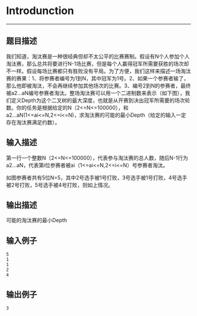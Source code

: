 ﻿# Introdunction

---
## 题目描述
我们知道，淘汰赛是一种很经典但却不太公平的比赛赛制。假设有N个人参加个人淘汰赛，那么总共将要进行N-1场比赛，但是每个人赢得冠军所需要获胜的场次却不一样。假设每场比赛都只有胜败没有平局。为了方便，我们这样来描述一场淘汰赛的赛果：1、将参赛者编号为1到N，其中冠军为1号。2、如果一个参赛者输了，那么他即被淘汰，不会再继续参加其他场次的比赛。3、编号2到N的参赛者，最终被a2...aN编号参赛者淘汰。整场淘汰赛可以用一个二进制数来表示（如下图），我们定义Depth为这个二叉树的最大深度，也就是从开赛到决出冠军所需要的场次轮数。你的任务是根据给定的N（2<=N<=100000），和a2...aN(1<=ai<=N,2<=i<=N)，求淘汰赛的可能的最小Depth（给定的输入一定存在淘汰赛满足约数）。

## 输入描述
第一行一个整数N（2<=N<=100000），代表参与淘汰赛的总人数，随后N-1行为a2...aN，代表第i位参赛者被ai（1<=ai<=N,2<=i<=N）号参赛者淘汰。

如图参赛者共有5位N=5，其中2号选手被1号打败，3号选手被1号打败，4号选手被2号打败，5号选手被4号打败，则如上情况。

## 输出描述
可能的淘汰赛的最小Depth

## 输入例子
```
5
1
1
2
4
```

## 输出例子
```
3
```
